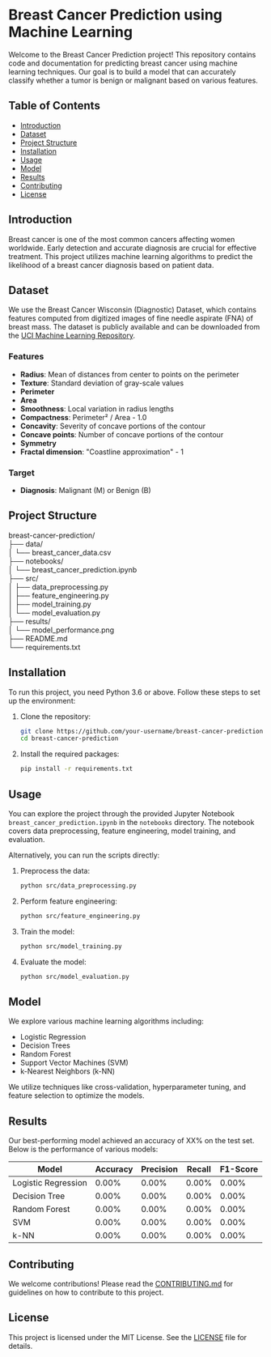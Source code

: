 # Breast Cancer Prediction using Machine Learning

Welcome to the Breast Cancer Prediction project! This repository contains code and documentation for predicting breast cancer using machine learning techniques. Our goal is to build a model that can accurately classify whether a tumor is benign or malignant based on various features.

## Table of Contents
- [Introduction](#introduction)
- [Dataset](#dataset)
- [Project Structure](#project-structure)
- [Installation](#installation)
- [Usage](#usage)
- [Model](#model)
- [Results](#results)
- [Contributing](#contributing)
- [License](#license)

## Introduction
Breast cancer is one of the most common cancers affecting women worldwide. Early detection and accurate diagnosis are crucial for effective treatment. This project utilizes machine learning algorithms to predict the likelihood of a breast cancer diagnosis based on patient data.

## Dataset
We use the Breast Cancer Wisconsin (Diagnostic) Dataset, which contains features computed from digitized images of fine needle aspirate (FNA) of breast mass. The dataset is publicly available and can be downloaded from the [UCI Machine Learning Repository](https://archive.ics.uci.edu/ml/datasets/Breast+Cancer+Wisconsin+%28Diagnostic%29).

### Features
- **Radius**: Mean of distances from center to points on the perimeter
- **Texture**: Standard deviation of gray-scale values
- **Perimeter**
- **Area**
- **Smoothness**: Local variation in radius lengths
- **Compactness**: Perimeter² / Area - 1.0
- **Concavity**: Severity of concave portions of the contour
- **Concave points**: Number of concave portions of the contour
- **Symmetry**
- **Fractal dimension**: "Coastline approximation" - 1

### Target
- **Diagnosis**: Malignant (M) or Benign (B)

## Project Structure

breast-cancer-prediction/
<br>├── data/
<br>│ └── breast_cancer_data.csv
<br>├── notebooks/
<br>│ └── breast_cancer_prediction.ipynb
<br>├── src/
<br>│ ├── data_preprocessing.py
<br>│ ├── feature_engineering.py
<br>│ ├── model_training.py
<br>│ └── model_evaluation.py
<br>├── results/
<br>│ └── model_performance.png
<br>├── README.md
<br>└── requirements.txt

## Installation
To run this project, you need Python 3.6 or above. Follow these steps to set up the environment:

1. Clone the repository:
    ```bash
    git clone https://github.com/your-username/breast-cancer-prediction.git
    cd breast-cancer-prediction
    ```

2. Install the required packages:
    ```bash
    pip install -r requirements.txt
    ```

## Usage
You can explore the project through the provided Jupyter Notebook `breast_cancer_prediction.ipynb` in the `notebooks` directory. The notebook covers data preprocessing, feature engineering, model training, and evaluation.

Alternatively, you can run the scripts directly:

1. Preprocess the data:
    ```bash
    python src/data_preprocessing.py
    ```

2. Perform feature engineering:
    ```bash
    python src/feature_engineering.py
    ```

3. Train the model:
    ```bash
    python src/model_training.py
    ```

4. Evaluate the model:
    ```bash
    python src/model_evaluation.py
    ```

## Model
We explore various machine learning algorithms including:
- Logistic Regression
- Decision Trees
- Random Forest
- Support Vector Machines (SVM)
- k-Nearest Neighbors (k-NN)

We utilize techniques like cross-validation, hyperparameter tuning, and feature selection to optimize the models.

## Results
Our best-performing model achieved an accuracy of XX% on the test set. Below is the performance of various models:

| Model               | Accuracy | Precision | Recall | F1-Score |
|---------------------|----------|-----------|--------|----------|
| Logistic Regression | 0.00%    | 0.00%     | 0.00%  | 0.00%    |
| Decision Tree       | 0.00%    | 0.00%     | 0.00%  | 0.00%    |
| Random Forest       | 0.00%    | 0.00%     | 0.00%  | 0.00%    |
| SVM                 | 0.00%    | 0.00%     | 0.00%  | 0.00%    |
| k-NN                | 0.00%    | 0.00%     | 0.00%  | 0.00%    |

## Contributing
We welcome contributions! Please read the [CONTRIBUTING.md](CONTRIBUTING.md) for guidelines on how to contribute to this project.

## License
This project is licensed under the MIT License. See the [LICENSE](LICENSE) file for details.
